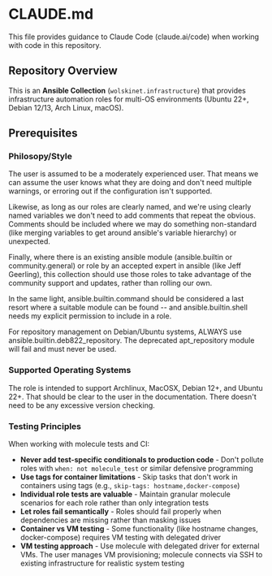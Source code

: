 # CLAUDE.md

This file provides guidance to Claude Code (claude.ai/code) when working with code in this repository.

## Repository Overview

This is an **Ansible Collection** (`wolskinet.infrastructure`) that provides infrastructure automation roles for multi-OS environments (Ubuntu 22+, Debian 12/13, Arch Linux, macOS).

## Prerequisites

### Philosopy/Style

The user is assumed to be a moderately experienced user. That means we can assume the user knows what they are doing and don't need multiple warnings, or erroring out if the configuration isn't supported.

Likewise, as long as our roles are clearly named, and we're using clearly named variables we don't need to add comments that repeat the obvious. Comments should be included where we may do something non-standard (like merging variables to get around ansible's variable hierarchy) or unexpected.

Finally, where there is an existing ansible module (ansible.builtin or community.general) or role by an accepted expert in ansible (like Jeff Geerling), this collection should use those roles to take advantage of the community support and updates, rather than rolling our own.

In the same light, ansible.builtin.command should be considered a last resort where a suitable module can be found -- and ansible.builtin.shell needs my explicit permission to include in a role.

For repository management on Debian/Ubuntu systems, ALWAYS use ansible.builtin.deb822_repository. The deprecated apt_repository module will fail and must never be used.

### Supported Operating Systems

The role is intended to support Archlinux, MacOSX, Debian 12+, and Ubuntu 22+. That should be clear to the user in the documentation. There doesn't need to be any excessive version checking.

### Testing Principles

When working with molecule tests and CI:

- **Never add test-specific conditionals to production code** - Don't pollute roles with `when: not molecule_test` or similar defensive programming
- **Use tags for container limitations** - Skip tasks that don't work in containers using tags (e.g., `skip-tags: hostname,docker-compose`)
- **Individual role tests are valuable** - Maintain granular molecule scenarios for each role rather than only integration tests
- **Let roles fail semantically** - Roles should fail properly when dependencies are missing rather than masking issues
- **Container vs VM testing** - Some functionality (like hostname changes, docker-compose) requires VM testing with delegated driver
- **VM testing approach** - Use molecule with delegated driver for external VMs. The user manages VM provisioning; molecule connects via SSH to existing infrastructure for realistic system testing
